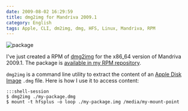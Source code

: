 ```yaml
---
date: 2009-08-02 16:29:59
title: dmg2img for Mandriva 2009.1
category: English
tags: Apple, CLI, dm2img, dmg, HFS, Linux, Mandriva, RPM
---
```


![package](/uploads/2009/package.png)

I've just created a RPM of [dmg2img](https://vu1tur.eu.org/tools/) for the x86_64 version of Mandriva 2009.1. The package is [available in my RPM repository](https://github.com/kdeldycke/mandriva-specs).

`dmg2img` is a command line utility to extract the content of an [Apple Disk Image](https://en.wikipedia.org/wiki/Apple_Disk_Image) `.dmg` file. Here is how I use it to access content:

    :::shell-session
    $ dmg2img ./my-package.dmg
    $ mount -t hfsplus -o loop ./my-package.img /media/my-mount-point

